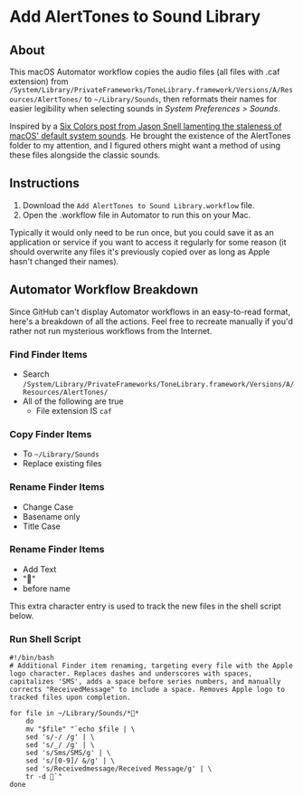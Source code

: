 # Add AlertTones to Sound Library

## About

This macOS Automator workflow copies the audio files (all files with .caf extension) from `/System/Library/PrivateFrameworks/ToneLibrary.framework/Versions/A/Resources/AlertTones/` to `~/Library/Sounds`, then reformats their names for easier legibility when selecting sounds in *System Preferences > Sounds*.

Inspired by a [Six Colors post from Jason Snell lamenting the staleness of macOS' default system sounds](https://sixcolors.com/post/2016/10/wish-list-new-mac-alert-sounds/ "Six Colors - Wish List: New Mac Alert Sounds"). He brought the existence of the AlertTones folder to my attention, and I figured others might want a method of using these files alongside the classic sounds.

## Instructions

1. Download the `Add AlertTones to Sound Library.workflow` file.
2. Open the .workflow file in Automator to run this on your Mac.

Typically it would only need to be run once, but you could save it as an application or service if you want to access it regularly for some reason (it should overwrite any files it's previously copied over as long as Apple hasn't changed their names).

## Automator Workflow Breakdown

Since GitHub can't display Automator workflows in an easy-to-read format, here's a breakdown of all the actions. Feel free to recreate manually if you'd rather not run mysterious workflows from the Internet.

### Find Finder Items
- Search `/System/Library/PrivateFrameworks/ToneLibrary.framework/Versions/A/Resources/AlertTones/`
- All of the following are true
    - File extension IS `caf`

### Copy Finder Items
- To `~/Library/Sounds`
- Replace existing files

### Rename Finder Items
- Change Case
- Basename only
- Title Case

### Rename Finder Items
- Add Text
- ""
- before name

This extra character entry is used to track the new files in the shell script below.

### Run Shell Script
~~~~
#!/bin/bash
# Additional Finder item renaming, targeting every file with the Apple logo character. Replaces dashes and underscores with spaces, capitalizes 'SMS', adds a space before series numbers, and manually corrects "ReceivedMessage" to include a space. Removes Apple logo to tracked files upon completion.

for file in ~/Library/Sounds/**
	do
	mv "$file" "`echo $file | \
	sed 's/-/ /g' | \
	sed 's/_/ /g' | \
	sed 's/Sms/SMS/g' | \
	sed 's/[0-9]/ &/g' | \
	sed 's/Receivedmessage/Received Message/g' | \
	tr -d `"
done
~~~~
